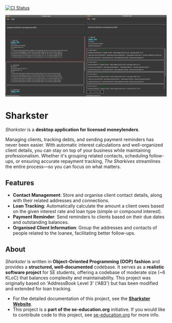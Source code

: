 [![CI Status](https://github.com/se-edu/addressbook-level3/workflows/Java%20CI/badge.svg)](https://github.com/se-edu/addressbook-level3/actions)

![Ui](docs/images/Ui.png)

# Sharkster

*Sharkster* is a **desktop application for licensed moneylenders**.

Managing clients, tracking debts, and sending payment reminders has never been easier. With automatic interest calculations and well-organized client details, you can stay on top of your business while maintaining professionalism. Whether it's grouping related contacts, scheduling follow-ups, or ensuring accurate repayment tracking, *The Sharkives* streamlines the entire process—so you can focus on what matters.

## Features

- **Contact Management**: Store and organise client contact details, along with their related addresses and connections.
- **Loan Tracking**: Automatically calculate the amount a client owes based on the given interest rate and loan type (simple or compound interest).
- **Payment Reminder**: Send reminders to clients based on their due dates and outstanding balances.
- **Organised Client Information**: Group the addresses and contacts of people related to the loanee, facilitating better follow-ups.

## About

*Sharkster* is written in **Object-Oriented Programming (OOP) fashion** and provides a **structured, well-documented** codebase.
It serves as a **realistic software project** for SE students, offering a codebase of moderate size (~6 KLoC) that balances complexity and maintainability.
This project was originally based on 'AddressBook Level 3' ('AB3') but has been modified and extended for loan tracking.


* For the detailed documentation of this project, see the **[Sharkster Website](https://ay2425s2-cs2103t-t14-2.github.io/tp/index.html)**.
* This project is a **part of the se-education.org** initiative. If you would like to contribute code to this project, see [se-education.org](https://se-education.org/#contributing-to-se-edu) for more info.
